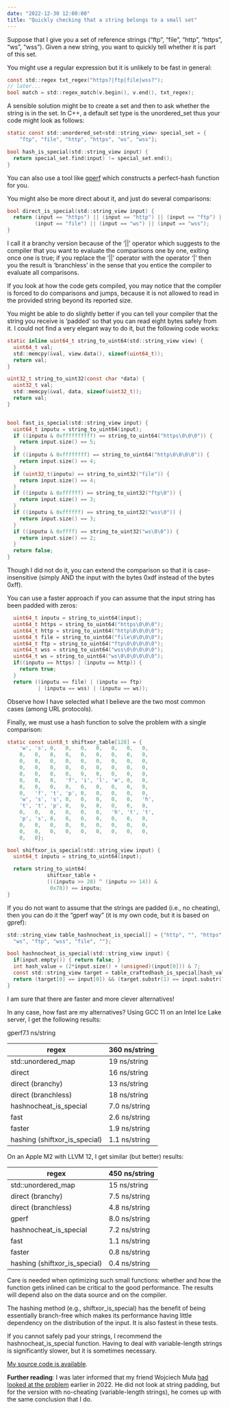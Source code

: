 ```yaml
---
date: "2022-12-30 12:00:00"
title: "Quickly checking that a string belongs to a small set"
---
```




Suppose that I give you a set of reference strings (&ldquo;ftp&rdquo;, &ldquo;file&rdquo;, &ldquo;http&rdquo;, &ldquo;https&rdquo;, &ldquo;ws&rdquo;, &ldquo;wss&rdquo;). Given a new string, you want to quickly tell whether it is part of this set.

You might use a regular expression but it is unlikely to be fast in general:
```C
const std::regex txt_regex("https?|ftp|file|wss?");
// later... 
bool match = std::regex_match(v.begin(), v.end(), txt_regex);
```


A sensible solution might be to create a set and then to ask whether the string is in the set. In C++, a default set type is the unordered_set thus your code might look as follows:
```C
static const std::unordered_set<std::string_view> special_set = {
    "ftp", "file", "http", "https", "ws", "wss"};

bool hash_is_special(std::string_view input) {
  return special_set.find(input) != special_set.end();
}
```




You can also use a tool like [gperf](https://www.gnu.org/software/gperf/) which constructs a perfect-hash function for you.

You might also be more direct about it, and just do several comparisons:
```C
bool direct_is_special(std::string_view input) {
  return (input == "https") || (input == "http") || (input == "ftp") ||
         (input == "file") || (input == "ws") || (input == "wss");
}
```




I call it a branchy version because of the &lsquo;||&rsquo; operator which suggests to the compiler that you want to evaluate the comparisons one by one, exiting once one is true; if you replace the &lsquo;||&rsquo; operator with the operator &lsquo;|&rsquo; then you the result is &lsquo;branchless&rsquo; in the sense that you entice the compiler to evaluate all comparisons.

If you look at how the code gets compiled, you may notice that the compiler is forced to do comparisons and jumps, because it is not allowed to read in the provided string beyond its reported size.

You might be able to do slightly better if you can tell your compiler that the string you receive is &lsquo;padded&rsquo; so that you can read eight bytes safely from it. I could not find a very elegant way to do it, but the following code works:
```C
static inline uint64_t string_to_uint64(std::string_view view) {
  uint64_t val;
  std::memcpy(&val, view.data(), sizeof(uint64_t));
  return val;
}

uint32_t string_to_uint32(const char *data) {
  uint32_t val;
  std::memcpy(&val, data, sizeof(uint32_t));
  return val;
}


bool fast_is_special(std::string_view input) {
  uint64_t inputu = string_to_uint64(input);
  if ((inputu & 0xffffffffff) == string_to_uint64("https\0\0\0")) {
    return input.size() == 5;
  }
  if ((inputu & 0xffffffff) == string_to_uint64("http\0\0\0\0")) {
    return input.size() == 4;
  }
  if (uint32_t(inputu) == string_to_uint32("file")) {
    return input.size() == 4;
  }
  if ((inputu & 0xffffff) == string_to_uint32("ftp\0")) {
    return input.size() == 3;
  }
  if ((inputu & 0xffffff) == string_to_uint32("wss\0")) {
    return input.size() == 3;
  }
  if ((inputu & 0xffff) == string_to_uint32("ws\0\0")) {
    return input.size() == 2;
  }
  return false;
}
```




Though I did not do it, you can extend the comparison so that it is case-insensitive (simply AND the input with the bytes 0xdf instead of the bytes 0xff).

You can use a faster approach if you can assume that the input string has been padded with zeros:
```C
  uint64_t inputu = string_to_uint64(input);
  uint64_t https = string_to_uint64("https\0\0\0");
  uint64_t http = string_to_uint64("http\0\0\0\0");
  uint64_t file = string_to_uint64("file\0\0\0\0");
  uint64_t ftp = string_to_uint64("ftp\0\0\0\0\0");
  uint64_t wss = string_to_uint64("wss\0\0\0\0\0");
  uint64_t ws = string_to_uint64("ws\0\0\0\0\0\0");
  if((inputu == https) | (inputu == http)) {
    return true;
  }
  return ((inputu == file) | (inputu == ftp) 
          | (inputu == wss) | (inputu == ws));
```


Observe how I have selected what I believe are the two most common cases (among URL protocols).

Finally, we must use a hash function to solve the problem with a single comparison:
```C
static const uint8_t shiftxor_table[128] = {
    'w', 's', 0,   0,   0,   0,   0,   0,   0,
    0,   0,   0,   0,   0,   0,   0,   0,   0,
    0,   0,   0,   0,   0,   0,   0,   0,   0,
    0,   0,   0,   0,   0,   0,   0,   0,   0,
    0,   0,   0,   0,   0,   0,   0,   0,   0,
    0,   0,   0,   'f', 'i', 'l', 'e', 0,   0,
    0,   0,   0,   0,   0,   0,   0,   0,   0,
    0,   'f', 't', 'p', 0,   0,   0,   0,   0,
    'w', 's', 's', 0,   0,   0,   0,   0,   'h',
    't', 't', 'p', 0,   0,   0,   0,   0,   0,
    0,   0,   0,   0,   0,   0,   'h', 't', 't',
    'p', 's', 0,   0,   0,   0,   0,   0,   0,
    0,   0,   0,   0,   0,   0,   0,   0,   0,
    0,   0,   0,   0,   0,   0,   0,   0,   0,
    0,   0};

bool shiftxor_is_special(std::string_view input) {
  uint64_t inputu = string_to_uint64(input);

  return string_to_uint64(
             shiftxor_table +
             (((inputu >> 28) ^ (inputu >> 14)) &
              0x78)) == inputu;
}
```


If you do not want to assume that the strings are padded (i.e., no cheating), then you can do it the &ldquo;gperf way&rdquo; (it is my own code, but it is based on gpref):
```C
std::string_view table_hashnocheat_is_special[] = {"http", "", "https", 
  "ws", "ftp", "wss", "file", ""};

bool hashnocheat_is_special(std::string_view input) {
  if(input.empty()) { return false; }
  int hash_value = (2*input.size() + (unsigned)(input[0])) & 7;
  const std::string_view target = table_craftedhash_is_special[hash_value];
  return (target[0] == input[0]) && (target.substr(1) == input.substr(1));
}
```


I am sure that there are faster and more clever alternatives!

In any case, how fast are my alternatives? Using GCC 11 on an Intel Ice Lake server, I get the following results:

gperf7.1 ns/string

regex                    |360 ns/string            |
-------------------------|-------------------------|
std::unordered_map       |19 ns/string             |
direct                   |16 ns/string             |
direct (branchy)         |13 ns/string             |
direct (branchless)      |18 ns/string             |
hashnocheat_is_special   |7.0 ns/string            |
fast                     |2.6 ns/string            |
faster                   |1.9 ns/string            |
hashing (shiftxor_is_special) |1.1 ns/string            |


On an Apple M2 with LLVM 12, I get similar (but better) results:

regex                    |450 ns/string            |
-------------------------|-------------------------|
std::unordered_map       |15 ns/string             |
direct (branchy)         |7.5 ns/string            |
direct (branchless)      |4.8 ns/string            |
gperf                    |8.0 ns/string            |
hashnocheat_is_special   |7.2 ns/string            |
fast                     |1.1 ns/string            |
faster                   |0.8 ns/string            |
hashing (shiftxor_is_special) |0.4 ns/string            |


Care is needed when optimizing such small functions: whether and how the function gets inlined can be critical to the good performance. The results will depend also on the data source and on the compiler.

The hashing method (e.g., shiftxor_is_special) has the benefit of being essentially branch-free which makes its performance having little dependency on the distribution of the input. It is also fastest in these tests.

If you cannot safely pad your strings, I recommend the hashnocheat_is_special function. Having to deal with variable-length strings is significantly slower, but it is sometimes necessary.

[My source code is available](https://github.com/lemire/Code-used-on-Daniel-Lemire-s-blog/tree/master/2022/12/29).

__Further reading__: I was later informed that my friend Wojciech Muła [had looked at the problem](http://0x80.pl/notesen/2022-01-29-http-verb-parse.html) earlier in 2022. He did not look at string padding, but for the version with no-cheating (variable-length strings), he comes up with the same conclusion that I do.


